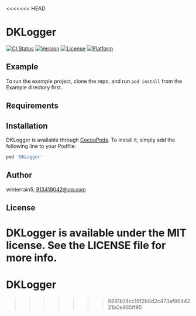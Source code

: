 <<<<<<< HEAD
# DKLogger

[![CI Status](https://img.shields.io/travis/winterrain5/DKLogger.svg?style=flat)](https://travis-ci.org/winterrain5/DKLogger)
[![Version](https://img.shields.io/cocoapods/v/DKLogger.svg?style=flat)](https://cocoapods.org/pods/DKLogger)
[![License](https://img.shields.io/cocoapods/l/DKLogger.svg?style=flat)](https://cocoapods.org/pods/DKLogger)
[![Platform](https://img.shields.io/cocoapods/p/DKLogger.svg?style=flat)](https://cocoapods.org/pods/DKLogger)

## Example

To run the example project, clone the repo, and run `pod install` from the Example directory first.

## Requirements

## Installation

DKLogger is available through [CocoaPods](https://cocoapods.org). To install
it, simply add the following line to your Podfile:

```ruby
pod 'DKLogger'
```

## Author

winterrain5, 913419042@qq.com

## License

DKLogger is available under the MIT license. See the LICENSE file for more info.
=======
# DKLogger
>>>>>>> 8891b74cc18f2b8d2c473af8644221b0e935ff95
